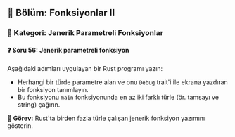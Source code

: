 ## 📘 Bölüm: Fonksiyonlar II  
### 🔹 Kategori: Jenerik Parametreli Fonksiyonlar  
#### ❓ Soru 56: Jenerik parametreli fonksiyon

Aşağıdaki adımları uygulayan bir Rust programı yazın:

- Herhangi bir türde parametre alan ve onu `Debug` trait'i ile ekrana yazdıran bir fonksiyon tanımlayın.
- Bu fonksiyonu `main` fonksiyonunda en az iki farklı türle (ör. tamsayı ve string) çağırın.

🔧 **Görev:** Rust'ta birden fazla türle çalışan jenerik fonksiyon yazımını gösterin.
